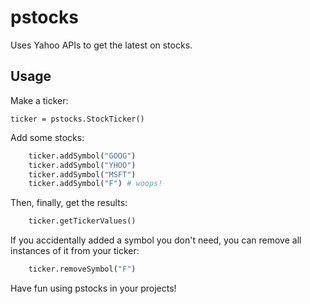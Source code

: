 # pstocks
Uses Yahoo APIs to get the latest on stocks.

## Usage
Make a ticker:

    ticker = pstocks.StockTicker()

Add some stocks:

````python
    ticker.addSymbol("GOOG")
    ticker.addSymbol("YHOO")
    ticker.addSymbol("MSFT")
    ticker.addSymbol("F") # woops!
````

Then, finally, get the results:

````python
    ticker.getTickerValues()
````

If you accidentally added a symbol you don't need, you can remove all instances of it from your ticker:

````python
    ticker.removeSymbol("F")
````

Have fun using pstocks in your projects!

